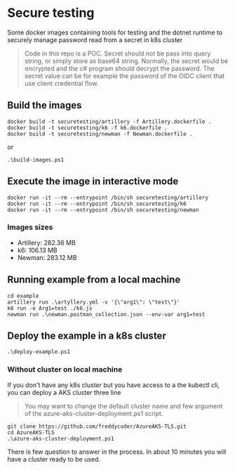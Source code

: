 # Secure testing

Some docker images containing tools for testing and the dotnet runtime to securely manage password read from a secret in k8s cluster

> Code in this repo is a POC. Secret should not be pass into query string, or simply store as base64 string. Normally, the secret would be encrypted and the c# program should decrypt the password. The secret value can be for example the password of the OIDC client that use client credential flow.

## Build the images

```
docker build -t securetesting/artillery -f Artillery.dockerfile .
docker build -t securetesting/k6 -f k6.dockerfile .
docker build -t securetesting/newman -f Newman.dockerfile .
```
or
```
.\build-images.ps1
```

## Execute the image in interactive mode

```
docker run -it --rm --entrypoint /bin/sh securetesting/artillery
docker run -it --rm --entrypoint /bin/sh securetesting/k6
docker run -it --rm --entrypoint /bin/sh securetesting/newman
```

### Images sizes

- Artillery: 282.36 MB
- k6: 106.13 MB
- Newman: 283.12 MB

## Running example from a local machine

```
cd example
artillery run .\artyllery.yml -v '{\"arg1\": \"test\"}'
k6 run -e Arg1=test ./k6.js
newman run .\newman.postman_collection.json --env-var arg1=test
```

## Deploy the example in a k8s cluster

```
.\deploy-example.ps1
```

### Without cluster on local machine

If you don't have any k8s cluster but you have access to a the kubectl cli, you can deploy a AKS cluster three line

> You may want to change the default cluster name and few argument of the azure-aks-cluster-deployment.ps1 script.

```
git clone https://github.com/freddycoder/AzureAKS-TLS.git
cd AzureAKS-TLS
.\azure-aks-cluster-deployment.ps1
```

There is few question to answer in the process. In about 10 minutes you will have a cluster ready to be used.
